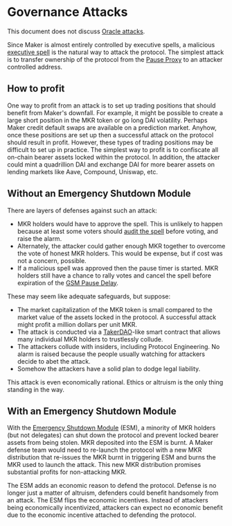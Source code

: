# Governance Attacks

This document does not discuss [Oracle attacks](https://docs.makerdao.com/smart-contract-modules/oracle-module/oracle-security-module-osm-detailed-documentation).

Since Maker is almost entirely controlled by executive spells, a malicious [executive spell](https://manual.makerdao.com/governance/voting-in-makerdao/on-chain-governance#executive-votes) is the natural way to attack the protocol. The simplest attack is to transfer ownership of the protocol from the [Pause Proxy](https://docs.makerdao.com/smart-contract-modules/governance-module/pause-detailed-documentation) to an attacker controlled address.

## How to profit

One way to profit from an attack is to set up trading positions that should benefit from Maker's downfall. For example, it might be possible to create a large short position in the MKR token or go long DAI volatility. Perhaps Maker credit default swaps are available on a prediction market. Anyhow, once these positions are set up then a successful attack on the protocol should result in profit. However, these types of trading positions may be difficult to set up in practice. The simplest way to profit is to confiscate all on-chain bearer assets locked within the protocol. In addition, the attacker could mint a quadrillion DAI and exchange DAI for more bearer assets on lending markets like Aave, Compound, Uniswap, etc.

## Without an Emergency Shutdown Module

There are layers of defenses against such an attack:
- MKR holders would have to approve the spell. This is unlikely to happen because at least some voters should [audit the spell](https://manual.makerdao.com/governance/verification/executive-audit) before voting, and raise the alarm.
- Alternately, the attacker could gather enough MKR together to overcome the vote of honest MKR holders. This would be expense, but if cost was not a concern, possible.
- If a malicious spell was approved then the pause timer is started. MKR holders still have a chance to rally votes and cancel the spell before expiration of the [GSM Pause Delay](https://manual.makerdao.com/parameter-index/core/param-gsm-pause-delay).

These may seem like adequate safeguards, but suppose:
- The market capitalization of the MKR token is small compared to the market value of the assets locked in the protocol. A successful attack might profit a million dollars per unit MKR.
- The attack is conducted via a [TakerDAO](https://twitter.com/ameensol/status/1229848488621428736)-like smart contract that allows many individual MKR holders to trustlessly collude.
- The attackers collude with insiders, including Protocol Engineering. No alarm is raised because the people usually watching for attackers decide to abet the attack.
- Somehow the attackers have a solid plan to dodge legal liability.

This attack is even economically rational. Ethics or altruism is the only thing standing in the way.

## With an Emergency Shutdown Module

With the [Emergency Shutdown Module](https://manual.makerdao.com/module-index/module-emergency-shutdown) (ESM), a minority of MKR holders (but not delegates) can shut down the protocol and prevent locked bearer assets from being stolen. MKR deposited into the ESM is burnt. A Maker defense team would need to re-launch the protocol with a new MKR distribution that re-issues the MKR burnt in triggering ESM and burns the MKR used to launch the attack. This new MKR distribution promises substantial profits for non-attacking MKR.

The ESM adds an economic reason to defend the protocol. Defense is no longer just a matter of altruism, defenders could benefit handsomely from an attack. The ESM flips the economic incentives. Instead of attackers being economically incentivized, attackers can expect no economic benefit due to the economic incentive attached to defending the protocol.

